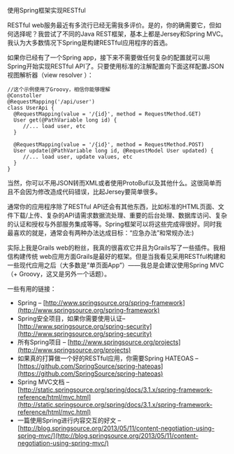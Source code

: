 使用Spring框架实现RESTful

RESTful web服务最近有多流行已经无需我多评价。是的，你的确需要它，但如何选择呢？我尝试了不同的Java REST框架，基本上都是Jersey和Spring MVC。我认为大多数情况下Spring是构建RESTful应用程序的首选。

如果你已经有了一个Spring app，接下来不需要做任何复杂的配置就可以用Spring开始实现RESTful API了。只要使用标准的注解配置向下面这样配置JSON视图解析器（view resolver ）：

```
//这个示例使用了Groovy，相信你能够理解
@Constoller
@RequestMapping('/api/user')
class UserApi {
  @RequestMapping(value = '/{id}', method = RequestMethod.GET)
  User get(@PathVariable long id) {
     //... load user, etc
  }
 
  @RequestMapping(value = '/{id}', method = RequestMethod.POST)
  User update(@PathVariable long id, @RequestModel User updated) {
     //... load user, update values, etc
  }
}
```

当然，你可以不用JSON转而XML或者使用ProtoBuf以及其他什么。这很简单而且不会因为修改造成代码错误，比起Jersey要简单很多。

<!-- more -->

通常你的应用程序除了RESTful API还会有其他东西，比如标准的HTML页面、文件下载/上传、复杂的API请需求数据流处理、重要的后台处理、数据库访问、复杂的认证和授权与外部服务集成等等。Spring框架可以将这些完成得很好。同时我最喜欢的就是，通常会有两种办法达成目标：“应急办法”和常规办法:)

实际上我是Grails web的粉丝，我真的很喜欢它并且为Grails写了一些插件。我相信构建传统 web应用方面Grails是最好的框架。但是当我看见采用RESTful构建和一些现代应用之后（大多数是“单页面App”）——我总是会建议使用Spring MVC （+ Groovy，这又是另外一个话题）。

一些有用的链接：

* Spring – [http://www.springsource.org/spring-framework](http://www.springsource.org/spring-framework)
* Spring安全项目，如果你需要使用认证–[http://www.springsource.org/spring-security](http://www.springsource.org/spring-security)
* 所有Spring项目 – [http://www.springsource.org/projects](http://www.springsource.org/projects)
* 如果真的打算做一个好的RESTful应用，你需要Spring HATEOAS –[https://github.com/SpringSource/spring-hateoas](https://github.com/SpringSource/spring-hateoas)
* Spring MVC文档 –[http://static.springsource.org/spring/docs/3.1.x/spring-framework-reference/html/mvc.html](http://static.springsource.org/spring/docs/3.1.x/spring-framework-reference/html/mvc.html)
* 一篇使用Spring进行内容交互的好文 –[http://blog.springsource.org/2013/05/11/content-negotiation-using-spring-mvc/](http://blog.springsource.org/2013/05/11/content-negotiation-using-spring-mvc/)

